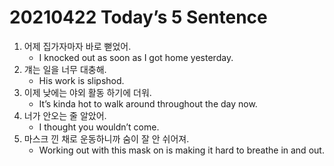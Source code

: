 # 20210422 Today’s 5 Sentence



1. 어제 집가자마자 바로 뻗었어.
   - I knocked out as soon as I got home yesterday.
2. 걔는 일을 너무 대충해.
   - His work is slipshod.
3. 이제 낮에는 야외 활동 하기에 더워.
   - It’s kinda hot to walk around throughout the day now.
4. 너가 안오는 줄 알았어.
   - I thought you wouldn’t come.
5. 마스크 낀 채로 운동하니까 숨이 잘 안 쉬어져.
   - Working out with this mask on is making it hard to breathe in and out.